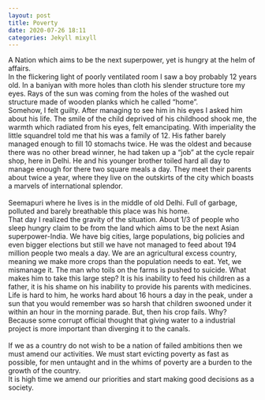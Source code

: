 ```yaml
---
layout: post
title: Poverty
date: 2020-07-26 18:11
categories: Jekyll mixyll
---
```


A Nation which aims to be the next superpower, yet is hungry at the helm of affairs.
<br>
In the flickering light of poorly ventilated room I saw a boy probably 12 years old. In a baniyan with more holes than cloth his slender structure tore my eyes. Rays of the sun was coming from the holes of the washed out structure made of wooden planks which he called “home”.
<br>
Somehow, I felt guilty. After managing to see him in his eyes I asked him about his life. The smile of the child deprived of his childhood shook me, the warmth which radiated from his eyes, felt emancipating. With imperiality the little squandrel told me that his was a family of 12. His father barely managed enough to fill 10 stomachs twice. He was the oldest and because there was no other bread winner, he had taken up a “job” at the cycle repair shop, here in Delhi. He and his younger brother toiled hard all day to manage enough for there two square meals a day. They meet their parents about twice a year, where they live on the outskirts of the city which boasts a marvels of international splendor.
<br><br>
Seemapuri where he lives is in the middle of old Delhi. Full of garbage, polluted and barely breathable this place was his home.
<br>
That day I realized the gravity of the situation. About 1/3 of people who sleep hungry claim to be from the land which aims to be the next Asian superpower-India. We have big cities, large populations, big policies and even bigger elections but still we have not managed to feed about 194 million people two meals a day. We are an agricultural excess country, meaning we make more crops than the population needs to eat. Yet, we mismanage it. The man who toils on the farms is pushed to suicide. What makes him to take this large step? It is his inability to feed his children as a father, it is his shame on his inability to provide his parents with medicines. Life is hard to him, he works hard about 16 hours a day in the peak, under a sun that you would remember was so harsh that children swooned under it within an hour in the morning parade. But, then his crop fails. Why? Because some corrupt official thought that giving water to a industrial project is more important than diverging it to the canals.
<br><br>
If we as a country do not wish to be a nation of failed ambitions then we must amend our activities. We must start evicting poverty as fast as possible, for men untaught and in the whims of poverty are a burden to the growth of the country.
<br>
It is high time we amend our priorities and start making good decisions as a society.